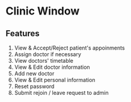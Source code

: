 # Clinic Window

## Features
1. View & Accept/Reject patient's appoinments
2. Assign doctor if necessary
3. View doctors' timetable
4. View & Edit doctor information
5. Add new doctor
6. View & Edit personal information
7. Reset password
8. Submit rejoin / leave request to admin
